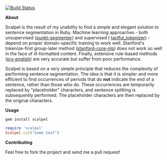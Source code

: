 [![Build Status](https://secure.travis-ci.org/louismullie/scalpel.png)](http://travis-ci.org/#!/louismullie/scalpel)

**About**

Scalpel is the result of my unability to find a simple and elegant solution to sentence segmentation in Ruby. Machine learning approaches - both unsupervised ([punkt-segmenter](https://github.com/lfcipriani/punkt-segmenter)) and supervised ( [tactful_tokenizer](https://github.com/SlyShy/Tactful_Tokenizer)) - depend on proper domain-specific training to work well. Stanford's tokenize-first group-later method ([stanford-core-nlp](https://github.com/louismullie/stanford-core-nlp)) does not work so well in the face of ill-formatted content. Finally, extensive rule-based methods ([srx-english](https://github.com/apohllo/srx-english)) are very accurate but suffer from poor performance. 

Scalpel is based on a very simple principle that reduces the complexity of performing sentence segmentation. The idea is that it is simpler and more efficient to find occurrences of periods that do __not__ indicate the end of a sentence, rather than those who do. These occurrences are temporarily replaced by "placeholder" characters, and sentence splitting is subsequently performed. The placeholder characters are then replaced by the original characters.

**Usage**

    gem install scalpel

```ruby
require 'scalpel'
Scalpel.cut("some text")
```

**Contributing**

Feel free to fork the project and send me a pull request!